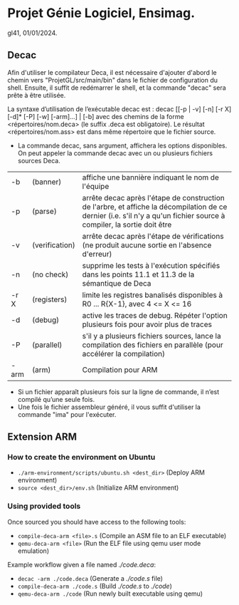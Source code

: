 # Projet Génie Logiciel, Ensimag.
gl41, 01/01/2024.

## Decac
Afin d'utiliser le compilateur Deca, il est nécessaire d'ajouter d'abord le chemin vers "ProjetGL/src/main/bin" dans le fichier de configuration du shell. Ensuite, il suffit de redémarrer le shell, et la commande "decac" sera prête à être utilisée.

La syntaxe d’utilisation de l’exécutable decac est : 
decac [[-p | -v] [-n] [-r X] [-d]* [-P] [-w] [-arm]<fichier deca>...] | [-b] avec <fichier deca> des chemins de la forme <répertoires/nom.deca> (le suffix .deca est obligatoire). Le résultat <répertoires/nom.ass> est dans même répertoire que le fichier source.  
- La commande decac, sans argument, affichera les options disponibles. On peut appeler la commande decac avec un ou plusieurs fichiers sources Deca.

|                           |                    |                            |
|---------------------------|--------------------|----------------------------|
|-b|(banner)|affiche une bannière indiquant le nom de l'équipe|
|-p|(parse)|arrête decac après l'étape de construction de l'arbre, et affiche la décompilation de ce dernier (i.e. s'il n'y a qu'un fichier source à compiler, la sortie doit être |un programme deca syntaxiquement correct)|
|-v|(verification)|arrête decac après l'étape de vérifications (ne produit aucune sortie en l'absence d'erreur)|
|-n|(no check)|supprime les tests à l'exécution spécifiés dans les points 11.1 et 11.3 de la sémantique de Deca|
|-r X|(registers)|limite les registres banalisés disponibles à R0 ... R{X-1}, avec 4 <= X <= 16|
|-d|(debug)|active les traces de debug. Répéter l'option plusieurs fois pour avoir plus de traces|
|-P|(parallel)|s'il y a plusieurs fichiers sources, lance la compilation des fichiers en parallèle (pour accélérer la compilation)|
|-arm|(arm)|Compilation pour ARM|

- Si un fichier apparaît plusieurs fois sur la ligne de commande, il n’est compilé qu’une seule fois.  
- Une fois le fichier assembleur généré, il vous suffit d'utiliser la commande "ima" pour l'exécuter.

## Extension ARM
### How to create the environment on Ubuntu
- `./arm-environment/scripts/ubuntu.sh <dest_dir>` (Deploy ARM environment)
- `source <dest_dir>/env.sh` (Initialize ARM environment)
### Using provided tools
Once sourced you should have access to the following tools:
- `compile-deca-arm <file>.s` (Compile an ASM file to an ELF executable)
- `qemu-deca-arm <file>` (Run the ELF file using qemu user mode emulation)

Example workflow given a file named *./code.deca*:
- `decac -arm ./code.deca` (Generate a *./code.s* file)
- `compile-deca-arm ./code.s` (Build *./code.s* to *./code*)
- `qemu-deca-arm ./code` (Run newly built executable using qemu)

